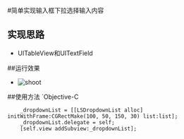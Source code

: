 #简单实现输入框下拉选择输入内容
## 实现思路
- UITableView和UITextField

##运行效果
- ![shoot](http://ww1.sinaimg.cn/large/987b958agw1eubmy4tthbg208w0gaabp.gif)

##使用方法
`Objective-C
```NSArray *list = [NSArray arrayWithObjects:@"管理员",@"开发人员",@"游客",@"用户", nil];
    _dropdownList = [[LSDropdownList alloc] initWithFrame:CGRectMake(100, 50, 150, 30) list:list];
    _dropdownList.delegate = self;
    [self.view addSubview:_dropdownList];
